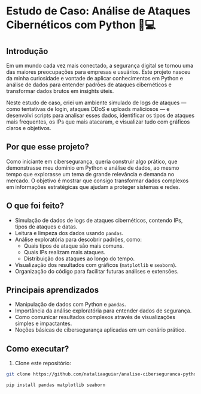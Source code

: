 # Estudo de Caso: Análise de Ataques Cibernéticos com Python 🚨💻

## Introdução

Em um mundo cada vez mais conectado, a segurança digital se tornou uma das maiores preocupações para empresas e usuários. Este projeto nasceu da minha curiosidade e vontade de aplicar conhecimentos em Python e análise de dados para entender padrões de ataques cibernéticos e transformar dados brutos em insights úteis.

Neste estudo de caso, criei um ambiente simulado de logs de ataques — como tentativas de login, ataques DDoS e uploads maliciosos — e desenvolvi scripts para analisar esses dados, identificar os tipos de ataques mais frequentes, os IPs que mais atacaram, e visualizar tudo com gráficos claros e objetivos.

## Por que esse projeto?

Como iniciante em cibersegurança, queria construir algo prático, que demonstrasse meu domínio em Python e análise de dados, ao mesmo tempo que explorasse um tema de grande relevância e demanda no mercado. O objetivo é mostrar que consigo transformar dados complexos em informações estratégicas que ajudam a proteger sistemas e redes.

## O que foi feito?

- Simulação de dados de logs de ataques cibernéticos, contendo IPs, tipos de ataques e datas.
- Leitura e limpeza dos dados usando `pandas`.
- Análise exploratória para descobrir padrões, como:
  - Quais tipos de ataque são mais comuns.
  - Quais IPs realizam mais ataques.
  - Distribuição dos ataques ao longo do tempo.
- Visualização dos resultados com gráficos (`matplotlib` e `seaborn`).
- Organização do código para facilitar futuras análises e extensões.

## Principais aprendizados

- Manipulação de dados com Python e `pandas`.
- Importância da análise exploratória para entender dados de segurança.
- Como comunicar resultados complexos através de visualizações simples e impactantes.
- Noções básicas de cibersegurança aplicadas em um cenário prático.

## Como executar?

1. Clone este repositório:
```bash
git clone https://github.com/nataliaaguiar/analise-ciberseguranca-python.git

pip install pandas matplotlib seaborn


